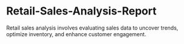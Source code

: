 # Retail-Sales-Analysis-Report
Retail sales analysis involves evaluating sales data to uncover trends, optimize inventory, and enhance customer engagement.
